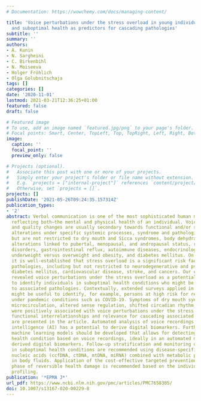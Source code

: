 ```yaml
---
# Documentation: https://wowchemy.com/docs/managing-content/

title: 'Voice perturbations under the stress overload in young individuals: phenotyping
  and suboptimal health as predictors for cascading pathologies'
subtitle: ''
summary: ''
authors:
- A. Kunin
- N. Sargheini
- C. Birkenbihl
- N. Moiseeva
- Holger Fröhlich
- Olga Golubnitschaja
tags: []
categories: []
date: '2020-11-01'
lastmod: 2021-03-21T12:36:25+01:00
featured: false
draft: false

# Featured image
# To use, add an image named `featured.jpg/png` to your page's folder.
# Focal points: Smart, Center, TopLeft, Top, TopRight, Left, Right, BottomLeft, Bottom, BottomRight.
image:
  caption: ''
  focal_point: ''
  preview_only: false

# Projects (optional).
#   Associate this post with one or more of your projects.
#   Simply enter your project's folder or file name without extension.
#   E.g. `projects = ["internal-project"]` references `content/project/deep-learning/index.md`.
#   Otherwise, set `projects = []`.
projects: []
publishDate: '2021-05-26T09:24:35.157314Z'
publication_types:
- '2'
abstract: Verbal communication is one of the most sophisticated human motor skills
  reflecting both—the mental and physical health of an individual. Voice parameters
  and quality changes are usually secondary towards functional and/or structural laryngological
  alterations under specific systemic processes, syndrome and pathologies. These include
  but are not restricted to dry mouth and Sicca syndromes, body dehydration, hormonal
  alterations linked to pubertal, menopausal, and andropausal status, respiratory
  disorders, gastrointestinal reflux, autoimmune diseases, endocrinologic disorders,
  underweight versus overweight and obesity, and diabetes mellitus. On the other hand,
  it is well-established that stress overload is a significant risk factor of cascading
  pathologies, including but not restricted to neurodegenerative and psychiatric disorders,
  diabetes mellitus, cardiovascular disease, stroke, and cancers. Our current study
  revealed voice perturbations under the stress overload as a potentially useful biomarker
  to identify individuals in suboptimal health conditions who might be strongly predisposed
  to associated pathologies. Contextually, extended surveys applied in the population
  might be useful to identify, for example, persons at high risk for respiratory complications
  under pandemic conditions such as COVID-19. Symptoms of dry mouth syndrome, disturbed
  microcirculation, altered sense regulation, shifted circadian rhythm, and low BMI
  were positively associated with voice perturbations under the stress overload. Their
  functional interrelationships and relevance for cascading associated pathologies
  are presented in the article. Automated analysis of voice recordings via artificial
  intelligence (AI) has a potential to derive digital biomarkers. Further, predictive
  machine learning models should be developed that allows for detecting a suboptimal
  health condition based on voice recordings, ideally in an automated manner using
  derived digital biomarkers. Follow-up stratification and monitoring of individuals
  in suboptimal health conditions are recommended using disease-specific cell-free
  nucleic acids (ccfDNA, ctDNA, mtDNA, miRNA) combined with metabolic patterns detected
  in body fluids. Application of the cost-effective targeted prevention within the
  phase of reversible health damage is recommended based on the individualised patient
  profiling.
publication: '*EPMA J*'
url_pdf: https://www.ncbi.nlm.nih.gov/pmc/articles/PMC7658305/
doi: 10.1007/s13167-020-00229-8
---
```


